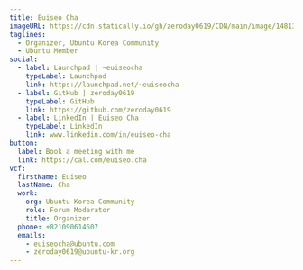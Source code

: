 ```yaml
---
title: Euiseo Cha
imageURL: https://cdn.statically.io/gh/zeroday0619/CDN/main/image/148130736_949512442461843_5058823869458838701_n.jpg
taglines:
  - Organizer, Ubuntu Korea Community
  - Ubuntu Member
social:
  - label: Launchpad | ~euiseocha
    typeLabel: Launchpad
    link: https://launchpad.net/~euiseocha
  - label: GitHub | zeroday0619
    typeLabel: GitHub
    link: https://github.com/zeroday0619
  - label: LinkedIn | Euiseo Cha
    typeLabel: LinkedIn
    link: www.linkedin.com/in/euiseo-cha
button:
  label: Book a meeting with me
  link: https://cal.com/euiseo.cha
vcf:
  firstName: Euiseo
  lastName: Cha
  work:
    org: Ubuntu Korea Community
    role: Forum Moderator
    title: Organizer
  phone: +821090614607
  emails:
    - euiseocha@ubuntu.com
    - zeroday0619@ubuntu-kr.org
---
```

